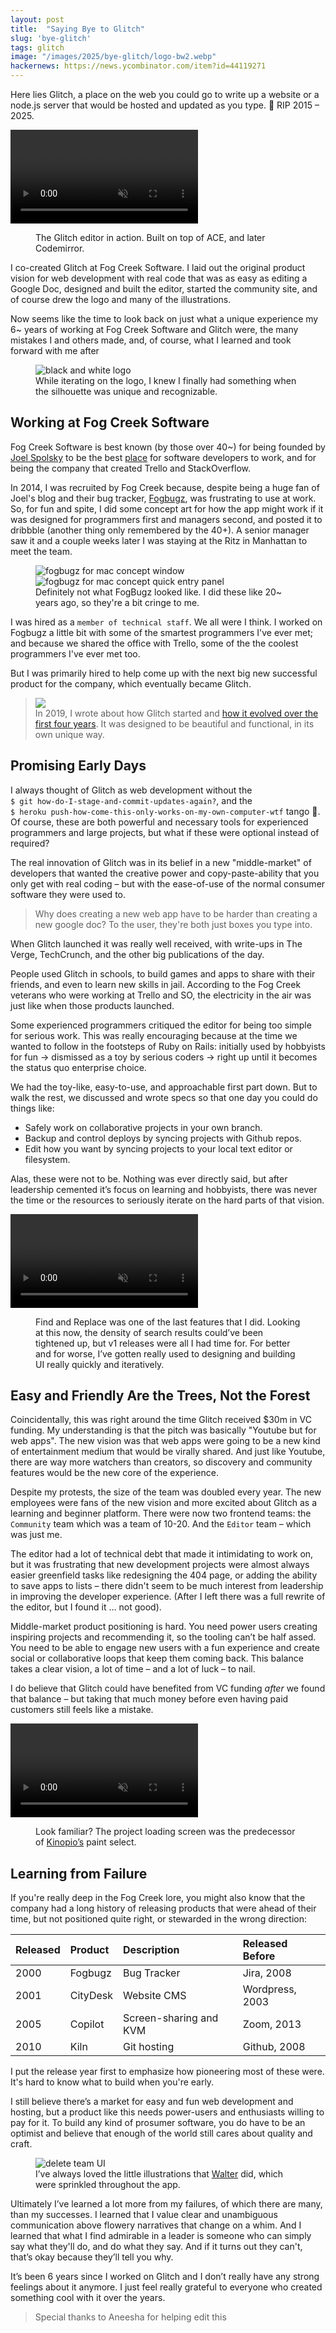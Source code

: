```yaml
---
layout: post
title:  "Saying Bye to Glitch"
slug: 'bye-glitch'
tags: glitch
image: "/images/2025/bye-glitch/logo-bw2.webp"
hackernews: https://news.ycombinator.com/item?id=44119271
---
```


Here lies Glitch, a place on the web you could go to write up a website or a node.js server that would be hosted and updated as you type. 🥀 RIP 2015 – 2025.

<p>
  <video autoplay loop muted playsinline class="large">
    <source src="/images/2025/bye-glitch/darkmode.mp4">
  </video>
</p>
<figure>
  <figcaption>
    The Glitch editor in action. Built on top of ACE, and later Codemirror.
  </figcaption>
</figure>


I co-created Glitch at Fog Creek Software. I laid out the original product vision for web development with real code that was as easy as editing a Google Doc, designed and built the editor, started the community site, and of course drew the logo and many of the illustrations.

Now seems like the time to look back on just what a unique experience my 6~ years of working at Fog Creek Software and Glitch were, the many mistakes I and others made, and, of course, what I learned and took forward with me after

<figure>
  <img src="/images/2025/bye-glitch/logo-bw2.webp" class="no-shadow" alt="black and white logo">
  <figcaption>
    While iterating on the logo, I knew I finally had something when the silhouette was unique and recognizable.
  </figcaption>
</figure>

## Working at Fog Creek Software

Fog Creek Software is best known (by those over 40~) for being founded by [Joel Spolsky](https://www.joelonsoftware.com/) to be the best [place](https://www.joelonsoftware.com/2008/12/29/the-new-fog-creek-office/) for software developers to work, and for being the company that created Trello and StackOverflow.

In 2014, I was recruited by Fog Creek because, despite being a huge fan of Joel's blog and their bug tracker, [Fogbugz](https://en.wikipedia.org/wiki/FogBugz), was frustrating to use at work. So, for fun and spite, I did some concept art for how the app might work if it was designed for programmers first and managers second, and posted it to dribbble (another thing only remembered by the 40+). A senior manager saw it and a couple weeks later I was staying at the Ritz in Manhattan to meet the team.

<figure>
  <img src="/images/2025/bye-glitch/dribbble1.webp" class="" alt="fogbugz for mac concept window">
  <img src="/images/2025/bye-glitch/dribbble2.webp" class="" alt="fogbugz for mac concept quick entry panel">
  <figcaption>
    Definitely not what FogBugz looked like. I did these like 20~ years ago, so they're a bit cringe to me.
  </figcaption>
</figure>

I was hired as a `member of technical staff`. We all were I think. I worked on Fogbugz a little bit with some of the smartest programmers I've ever met; and because we shared the office with Trello, some of the the coolest programmers I've ever met too.

But I was primarily hired to help come up with the next big new successful product for the company, which eventually became Glitch.

<blockquote>
  <p>
    <img src="https://pketh.org/images/2019/Screen_Shot_2016-01-28_at_3-33a4a830-51d3-466e-b67b-2ac85993ab6f.04.38_PM.png" width="" class="">
    <br/>
    In 2019, I wrote about how Glitch started and
    <a href="https://pketh.org/the-first-four-years-of-glitch.html">how it evolved over the first four years</a>.
    It was designed to be beautiful and functional, in its own unique way.

  </p>
</blockquote>


## Promising Early Days

I always thought of Glitch as web development without the <br/>`$ git how-do-I-stage-and-commit-updates-again?`, and the <br/>`$ heroku push-how-come-this-only-works-on-my-own-computer-wtf` tango 💃. Of course, these are both powerful and necessary tools for experienced programmers and large projects, but what if these were optional instead of required?

The real innovation of Glitch was in its belief in a new "middle-market" of developers that wanted the creative power and copy-paste-ability that you only get with real coding – but with the ease-of-use of the normal consumer software they were used to.

> Why does creating a new web app have to be harder than creating a new google doc? To the user, they're both just boxes you type into.

When Glitch launched it was really well received, with write-ups in The Verge, TechCrunch, and the other big publications of the day.

People used Glitch in schools, to build games and apps to share with their friends, and even to learn new skills in jail. According to the Fog Creek veterans who were working at Trello and SO, the electricity in the air was just like when those products launched.

Some experienced programmers critiqued the editor for being too simple for serious work. This was really encouraging because at the time we wanted to follow in the footsteps of Ruby on Rails: initially used by hobbyists for fun → dismissed as a toy by serious coders → right up until it becomes the status quo enterprise choice.

We had the toy-like, easy-to-use, and approachable first part down. But to walk the rest, we discussed and wrote specs so that one day you could do things like:
- Safely work on collaborative projects in your own branch.
- Backup and control deploys by syncing projects with Github repos.
- Edit how you want by syncing projects to your local text editor or filesystem.

Alas, these were not to be. Nothing was ever directly said, but after leadership cemented it’s focus on learning and hobbyists, there was never the time or the resources to seriously iterate on the hard parts of that vision.

<p>
  <video autoplay loop muted playsinline class="large">
    <source src="/images/2025/bye-glitch/find-replace.mp4">
  </video>
</p>
<figure>
  <figcaption>
    Find and Replace was one of the last features that I did. Looking at this now, the density of search results could’ve been tightened up, but v1 releases were all I had time for. For better and for worse, I’ve gotten really used to designing and building UI really quickly and iteratively.
  </figcaption>
</figure>

## Easy and Friendly Are the Trees, Not the Forest

Coincidentally, this was right around the time Glitch received $30m in VC funding. My understanding is that the pitch was basically "Youtube but for web apps". The new vision was that web apps were going to be a new kind of entertainment medium that would be virally shared. And just like Youtube, there are way more watchers than creators, so discovery and community features would be the new core of the experience.

Despite my protests, the size of the team was doubled every year. The new employees were fans of the new vision and more excited about Glitch as a learning and beginner platform. There were now two frontend teams: the `Community` team which was a team of 10-20. And the `Editor` team – which was just me.

The editor had a lot of technical debt that made it intimidating to work on, but it was frustrating that new development projects were almost always easier greenfield tasks like redesigning the 404 page, or adding the ability to save apps to lists – there didn't seem to be much interest from leadership in improving the developer experience. (After I left there was a full rewrite of the editor, but I found it … not good).

Middle-market product positioning is hard. You need power users creating inspiring projects and recommending it, so the tooling can’t be half assed. You need to be able to engage new users with a fun experience and create social or collaborative loops that keep them coming back. This balance takes a clear vision, a lot of time – and a lot of luck – to nail.

I do believe that Glitch could have benefited from VC funding _after_ we found that balance – but taking that much money before even having paid customers still feels like a mistake.

<p>
  <video autoplay loop muted playsinline class="">
    <source src="/images/2025/bye-glitch/loading.mp4">
  </video>
</p>
<figure>
  <figcaption>
    Look familiar? The project loading screen was the predecessor of <a href="https://kinopio.club">Kinopio’s</a> paint select.
  </figcaption>
</figure>

## Learning from Failure

If you're really deep in the Fog Creek lore, you might also know that the company had a long history of releasing products that were ahead of their time, but not positioned quite right, or stewarded in the wrong direction:

| Released | Product | Description | Released Before |
|:--|:--|:--|:--|
| 2000 | Fogbugz | Bug Tracker | Jira, 2008 |
| 2001 | CityDesk | Website CMS | Wordpress, 2003 |
| 2005 | Copilot | Screen-sharing and KVM | Zoom, 2013 |
| 2010 | Kiln | Git hosting | Github, 2008 |

I put the release year first to emphasize how pioneering most of these were. It's hard to know what to build when you're early.

I still believe there’s a market for easy and fun web development and hosting, but a product like this needs power-users and enthusiasts willing to pay for it. To build any kind of prosumer software, you do have to be an optimist and believe that enough of the world still cares about quality and craft.

<figure>
  <img src="/images/2025/bye-glitch/delete-team.webp" class="no-shadow" alt="delete team UI">
  <figcaption>
    I’ve always loved the little illustrations that <a href="https://x.com/GraphixArtiste">Walter</a> did, which were sprinkled throughout the app.
  </figcaption>
</figure>


Ultimately I’ve learned a lot more from my failures, of which there are many, than my successes. I learned that I value clear and unambiguous communication above flowery narratives that change on a whim. And I learned that what I find admirable in a leader is someone who can simply say what they'll do, and do what they say. And if it turns out they can't, that’s okay because they’ll tell you why.

It’s been 6 years since I worked on Glitch and I don’t really have any strong feelings about it anymore. I just feel really grateful to everyone who created something cool with it over the years.


> Special thanks to Aneesha for helping edit this